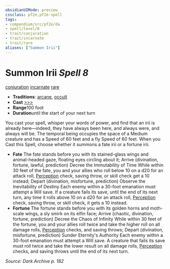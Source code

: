 ```yaml
---
obsidianUIMode: preview
cssclass: pf2e,pf2e-spell
tags:
- compendium/src/pf2e/da
- spell/level/8
- trait/conjuration
- trait/incarnate
- trait/rare
aliases: ["Summon Irii"]
---
```

# Summon Irii *Spell 8*   
[conjuration](rules/traits/conjuration.md)  [incarnate](rules/traits/incarnate-som.md)  [rare](rules/traits/rare.md)  

- **Traditions**: [arcane](rules/traits/arcane.md), [occult](rules/traits/occult.md)
- **Cast** [>>>](rules/core-rulebook/chapter-9-playing-the-game.md#Actions "Three-Action") 
- **Range**100 foot
- **Duration**until the start of your next turn

You cast your spell, whisper your words of power, and find that an irii is already here—indeed, they have always been here, and always were, and always will be. The temporal being occupies the space of a Medium creature and has a Speed of 60 feet and a fly Speed of 60 feet. When you Cast this Spell, choose whether it summons a fate irii or a fortune irii.

- **Fate** The fate stands before you with its stained-glass wings and animal-headed gaze, floating eyes circling about it; Arrive (divination, fortune, lawful, prediction) Decree the Immutability of Time While within 30 feet of the fate, you and your allies who roll below 10 on a d20 for an attack roll, [Perception](compendium/skills.md#Perception) check, saving throw, or skill check get a 10 instead; Depart (divination, misfortune, prediction) Observe the Inevitability of Destiny Each enemy within a 30-foot emanation must attempt a Will save. If a creature fails its save, until the end of its next turn, any time it rolls above 10 on a d20 for an attack roll, [Perception](compendium/skills.md#Perception) check, saving throw, or skill check, it gets a 10 instead.
- **Fortune** The fortune stands before you with its golden horns and moth-scale wings, a sly smirk on its elfin face; Arrive (chaotic, divination, fortune, prediction) Decree the Chaos of Infinity While within 30 feet of the fortune, you and your allies roll twice and take the higher roll on all damage rolls, [Perception](compendium/skills.md#Perception) checks, and saving throws; Depart (divination, misfortune, prediction) Sunder Eternity's Authority Each enemy within a 30-foot emanation must attempt a Will save. A creature that fails its save must roll twice and take the lower result on all damage rolls, [Perception](compendium/skills.md#Perception) checks, and saving throws until the end of its next turn.

*Source: Dark Archive p. 182*